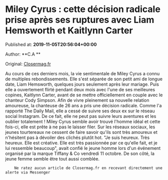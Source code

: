 
# Miley Cyrus : cette décision radicale prise après ses ruptures avec Liam Hemsworth et Kaitlynn Carter

Published at: **2019-11-05T20:56:04+00:00**

Author: **C.A **

Original: [Closermag.fr](https://www.closermag.fr/people/miley-cyrus-cette-decision-radicale-prise-apres-ses-ruptures-avec-liam-hemsworth-1045245)

Au cours de ces derniers mois, la vie sentimentale de Miley Cyrus a connu de multiples rebondissements. Elle s'est séparée de son petit ami de longue date, Liam Hemsworth, quelques jours seulement après leur mariage. Puis elle a ouvertement flirté pendant deux mois avec l'une de ses meilleures copines, Kaitlynn Carter, avant de se mettre officiellement en couple avec le chanteur Cody Simpson. Afin de vivre pleinement sa nouvelle relation amoureuse, la chanteuse de 26 ans a pris une décision radicale. Comme l'a rapporté The Daily Mail, elle a cessé de suivre ses deux ex sur le réseau social Instagram. De ce fait, elle ne peut pas suivre leurs aventures et les oublier totalement !
Miley Cyrus semble avoir trouvé l'homme idéal et cette fois-ci, elle est prête à ne pas le laisser filer. Sur les réseaux sociaux, les jeunes tourtereaux ne cessent de faire savoir qu'ils sont très amoureux et n'hésitent pas à dévoiler des clichés plutôt hot. "Je suis heureux. Très heureux. Elle est créative. Elle est très passionnée par ce qu'elle fait, et je lui ressemble beaucoup", avait confié le jeune homme lors d'un événement organisé par la marque Tiffany & Co vendredi 11 octobre. De son côté, la jeune femme semble être tout aussi comblée.

        Ne ratez aucun article de Closermag.fr en recevant directement une alerte via Messenger
      
